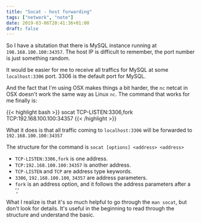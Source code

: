 ```yaml
---
title: "Socat - host forwarding"
tags: ["network", "note"]
date: 2019-03-06T20:41:36+01:00
draft: false
---
```


So I have a situtation that there is MySQL instance running at `198.168.100.100:34357`. The host IP is difficult to remember, the port number is just something random.

It would be easier for me to receive all traffics for MySQL at some `localhost:3306` port. 3306 is the default port for MySQL.

And the fact that I'm using OSX makes things a bit harder, the `nc` netcat in OSX doesn't work the same way as Linux `nc`. The command that works for me finally is:

{{< highlight bash >}}
socat TCP-LISTEN:3306,fork TCP:192.168.100.100:34357
{{< /highlight >}}

What it does is that all traffic coming to `localhost:3306` will be forwarded to `192.168.100.100:34357`

The structure for the command is `socat [options] <address> <address>`

- `TCP-LISTEN:3306,fork` is one address. 
- `TCP:192.168.100.100:34357` is another address.
- `TCP-LISTEN` and `TCP` are address type keywords.
- `3306`, `192.168.100.100`, `34357` are address parameters.
- `fork` is an address option, and it follows the address parameters after a ','

What I realize is that it's so much helpful to go through the `man socat`, but don't look for details. It's useful in the beginning to read through the structure and understand the basic.

